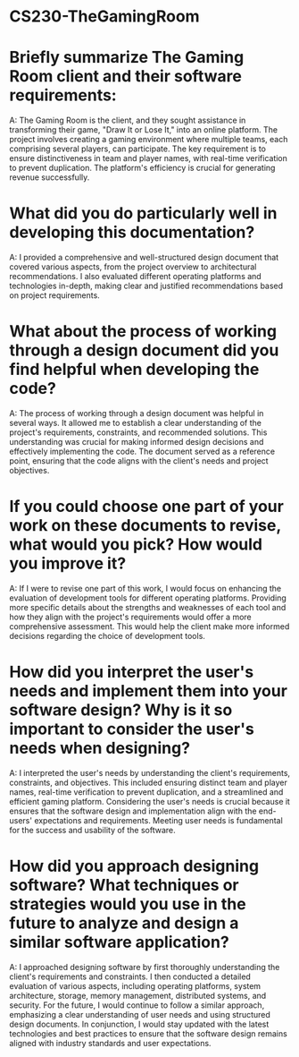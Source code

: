 # CS230-TheGamingRoom

# Briefly summarize The Gaming Room client and their software requirements:
A: The Gaming Room is the client, and they sought assistance in transforming their game, "Draw It or Lose It," into an online platform. The project involves creating a gaming environment where multiple teams, each comprising several players, can participate. The key requirement is to ensure distinctiveness in team and player names, with real-time verification to prevent duplication. The platform's efficiency is crucial for generating revenue successfully.

# What did you do particularly well in developing this documentation?
A: I provided a comprehensive and well-structured design document that covered various aspects, from the project overview to architectural recommendations. I also evaluated different operating platforms and technologies in-depth, making clear and justified recommendations based on project requirements.

# What about the process of working through a design document did you find helpful when developing the code?
A: The process of working through a design document was helpful in several ways. It allowed me to establish a clear understanding of the project's requirements, constraints, and recommended solutions. This understanding was crucial for making informed design decisions and effectively implementing the code. The document served as a reference point, ensuring that the code aligns with the client's needs and project objectives.

# If you could choose one part of your work on these documents to revise, what would you pick? How would you improve it?
A: If I were to revise one part of this work, I would focus on enhancing the evaluation of development tools for different operating platforms. Providing more specific details about the strengths and weaknesses of each tool and how they align with the project's requirements would offer a more comprehensive assessment. This would help the client make more informed decisions regarding the choice of development tools.

# How did you interpret the user's needs and implement them into your software design? Why is it so important to consider the user's needs when designing?
A: I interpreted the user's needs by understanding the client's requirements, constraints, and objectives. This included ensuring distinct team and player names, real-time verification to prevent duplication, and a streamlined and efficient gaming platform. Considering the user's needs is crucial because it ensures that the software design and implementation align with the end-users' expectations and requirements. Meeting user needs is fundamental for the success and usability of the software.

# How did you approach designing software? What techniques or strategies would you use in the future to analyze and design a similar software application?
A: I approached designing software by first thoroughly understanding the client's requirements and constraints. I then conducted a detailed evaluation of various aspects, including operating platforms, system architecture, storage, memory management, distributed systems, and security. For the future, I would continue to follow a similar approach, emphasizing a clear understanding of user needs and using structured design documents. In conjunction, I would stay updated with the latest technologies and best practices to ensure that the software design remains aligned with industry standards and user expectations.
